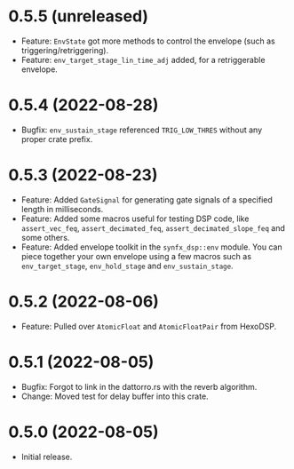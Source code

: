 0.5.5 (unreleased)
==================

* Feature: `EnvState` got more methods to control the envelope (such as triggering/retriggering).
* Feature: `env_target_stage_lin_time_adj` added, for a retriggerable envelope.

0.5.4 (2022-08-28)
==================

* Bugfix: `env_sustain_stage` referenced `TRIG_LOW_THRES` without any proper crate prefix.

0.5.3 (2022-08-23)
==================

* Feature: Added `GateSignal` for generating gate signals of a specified length in
milliseconds.
* Feature: Added some macros useful for testing DSP code, like `assert_vec_feq`, `assert_decimated_feq`,
`assert_decimated_slope_feq` and some others.
* Feature: Added envelope toolkit in the `synfx_dsp::env` module. You can piece together your
own envelope using a few macros such as `env_target_stage`, `env_hold_stage` and `env_sustain_stage`.

0.5.2 (2022-08-06)
==================

* Feature: Pulled over `AtomicFloat` and `AtomicFloatPair` from HexoDSP.

0.5.1 (2022-08-05)
==================

* Bugfix: Forgot to link in the dattorro.rs with the reverb algorithm.
* Change: Moved test for delay buffer into this crate.

0.5.0 (2022-08-05)
==================

* Initial release.
